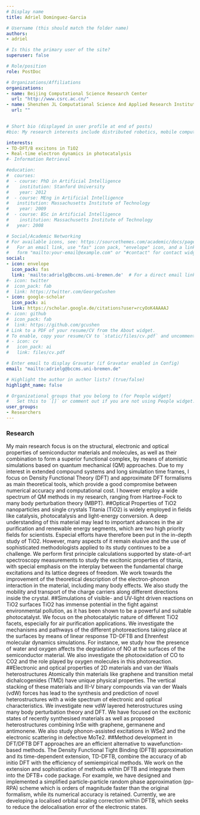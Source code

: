 ```yaml
---
# Display name
title: Adriel Dominguez-Garcia

# Username (this should match the folder name)
authors:
- adriel

# Is this the primary user of the site?
superuser: false

# Role/position
role: PostDoc

# Organizations/Affiliations
organizations:
- name: Beijing Computational Science Research Center
  url: "http://www.csrc.ac.cn/"
- name: Shenzhen JL Computational Science And Applied Research Institute
  url: ""
  

# Short bio (displayed in user profile at end of posts)
#bio: My research interests include distributed robotics, mobile computing and programmable matter.

interests:
- TD-DFT/B excitons in TiO2
- Real-time electron dynamics in photocatalysis
#- Information Retrieval

#education:
#  courses:
#  - course: PhD in Artificial Intelligence
#    institution: Stanford University
#    year: 2012
#  - course: MEng in Artificial Intelligence
#   institution: Massachusetts Institute of Technology
#    year: 2009
#  - course: BSc in Artificial Intelligence
#    institution: Massachusetts Institute of Technology
#   year: 2008

# Social/Academic Networking
# For available icons, see: https://sourcethemes.com/academic/docs/page-builder/#icons
#   For an email link, use "fas" icon pack, "envelope" icon, and a link in the
#   form "mailto:your-email@example.com" or "#contact" for contact widget.
social:
- icon: envelope
  icon_pack: fas
  link: 'mailto:adrielg@bccms.uni-bremen.de'  # For a direct email link, use "mailto:test@example.org".
#- icon: twitter
#  icon_pack: fab
#  link: https://twitter.com/GeorgeCushen
- icon: google-scholar
  icon_pack: ai
  link: https://scholar.google.de/citations?user=rcyOoK4AAAAJ
#- icon: github
#  icon_pack: fab
#  link: https://github.com/gcushen
# Link to a PDF of your resume/CV from the About widget.
# To enable, copy your resume/CV to `static/files/cv.pdf` and uncomment the lines below.
# - icon: cv
#   icon_pack: ai
#   link: files/cv.pdf

# Enter email to display Gravatar (if Gravatar enabled in Config)
email: "mailto:adrielg@bccms.uni-bremen.de"

# Highlight the author in author lists? (true/false)
highlight_name: false

# Organizational groups that you belong to (for People widget)
#   Set this to `[]` or comment out if you are not using People widget.
user_groups:
- Researchers
---
```


### Research 
My main research focus is on the structural, electronic and optical properties of semiconductor materials and molecules, as well as their combination to form a superior functional complex, by means of atomistic simulations based on quantum mechanical (QM) approaches. Due to my interest in extended compound systems and long simulation time frames, I focus on Density Functional Theory (DFT) and approximate DFT formalisms as main theoretical tools, which provide a good compromise between numerical accuracy and computational cost. I however employ a wide spectrum of QM methods in my research, ranging from Hartree-Fock to many body perturbation theory (MBPT). 
##Optical Properties of TiO2 nanoparticles and single crystals 
Titania (TiO2) is widely employed in fields like catalysis, photocatalysis and light-energy conversion. A deep understanding of this material may lead to important advances in the air purification and renewable energy segments, which are two high priority fields for scientists. Especial efforts have therefore been put in the in-depth study of TiO2. However, many aspects of it remain elusive and the use of sophisticated methodologists applied to its study continues to be a challenge. We perform first principle calculations supported by state-of-art spectroscopy measurements to study the excitonic properties of titania, with special emphasis on the interplay between the fundamental charge excitations and its lattice degrees of freedom. We work towards the improvement of the theoretical description of the electron-phonon interaction in the material, including many body effects. We also study the mobility and transport of the charge carriers along different directions inside the crystal. 
##Simulations of visible- and UV-light driven reactions on TiO2 surfaces 
TiO2 has immense potential in the fight against environmental pollution, as it has been shown to be a powerful and suitable photocatalyst. We focus on the photocatalytic nature of different TiO2 facets, especially for air purification applications. We investigate the mechanisms and pathways of the different photoreactions taking place at the surfaces by means of linear response TD-DFTB and Ehrenfest molecular dynamics simulations. For instance, we study how the presence of water and oxygen affects the degradation of NO at the surfaces of the semiconductor material. We also investigate the photooxidation of CO to CO2 and the role played by oxygen molecules in this photoreaction.
##Electronic and optical properties of 2D materials and van der Waals heterostructures
Atomically thin materials like graphene and transition metal dichalcogenides (TMD) have unique physical properties. The vertical stacking of these materials and III-V binary compounds via van der Waals (vdW) forces has lead to the synthesis and prediction of novel heterostructures with a wide spectrum of electronic and optical characteristics. We investigate new vdW layered heterostructures using many body perturbation theory and DFT. We have focused on the excitonic states of recently synthesised materials as well as proposed heterostructures combining InSe with graphene, germanene and antimonene. We also study phonon-assisted excitations in WSe2 and the electronic scattering in defective MoTe2.
##Method development in DFT/DFTB
DFT approaches are an efficient alternative to wavefunction-based methods. The Density Functional Tight Binding (DFTB) approximation and its time-dependent extension, TD-DFTB, combine the accuracy of ab initio DFT with the efficiency of semiempirical methods. We work on the extension and sophistication of methods within DFTB and integrate them into the DFTB+ code package. For example, we have designed and implemented a simplified particle-particle random phase approximation (pp-RPA) scheme which is orders of magnitude faster than the original formalism, while its numerical accuracy is retained. Currently, we are developing a localised orbital scaling correction within DFTB, which seeks to reduce the delocalisation error of the electronic states. 





